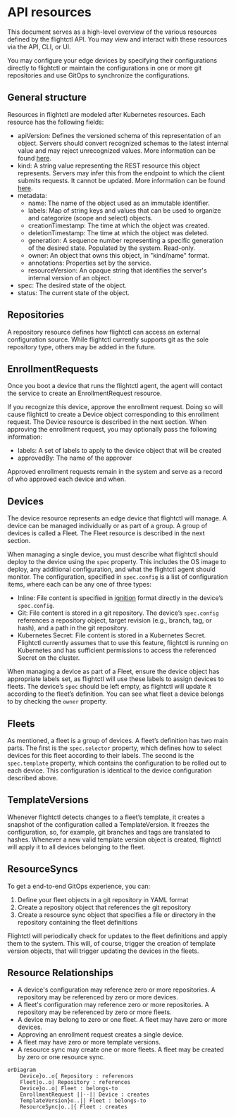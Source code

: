 # API resources

This document serves as a high-level overview of the various resources defined by the flightctl API.  You may view and interact with these resources via the API, CLI, or UI.

You may configure your edge devices by specifying their configurations directly to flightctl or maintain the configurations in one or more git repositories and use GitOps to synchronize the configurations.

## General structure

Resources in flightctl are modeled after Kubernetes resources.  Each resource has the following fields:

* apiVersion: Defines the versioned schema of this representation of an object. Servers should convert recognized schemas to the latest internal value and may reject unrecognized values.  More information can be found [here](https://git.k8s.io/community/contributors/devel/sig-architecture/api-conventions.md#resources).
* kind: A string value representing the REST resource this object represents. Servers may infer this from the endpoint to which the client submits requests.  It cannot be updated. More information can be found [here](https://git.k8s.io/community/contributors/devel/sig-architecture/api-conventions.md#types-kinds).
* metadata:
  * name: The name of the object used as an immutable identifier.
  * labels: Map of string keys and values that can be used to organize and categorize (scope and select) objects.
  * creationTimestamp: The time at which the object was created.
  * deletionTimestamp: The time at which the object was deleted.
  * generation: A sequence number representing a specific generation of the desired state. Populated by the system. Read-only.
  * owner: An object that owns this object, in "kind/name" format.
  * annotations: Properties set by the service.
  * resourceVersion: An opaque string that identifies the server's internal version of an object.
* spec: The desired state of the object.
* status: The current state of the object.

## Repositories

A repository resource defines how flightctl can access an external configuration source.  While flightctl currently supports git as the sole repository type, others may be added in the future.

## EnrollmentRequests

Once you boot a device that runs the flightctl agent, the agent will contact the service to create an EnrollmentRequest resource.

If you recognize this device, approve the enrollment request.  Doing so will cause flightctl to create a Device object corresponding to this enrollment request.  The Device resource is described in the next section.  When approving the enrollment request, you may optionally pass the following information:

* labels: A set of labels to apply to the device object that will be created
* approvedBy: The name of the approver

Approved enrollment requests remain in the system and serve as a record of who approved each device and when.

## Devices

The device resource represents an edge device that flightctl will manage.  A device can be managed individually or as part of a group.  A group of devices is called a Fleet.  The Fleet resource is described in the next section.

When managing a single device, you must describe what flightctl should deploy to the device using the `spec` property.  This includes the OS image to deploy, any additional configuration, and what the flightctl agent should monitor.  The configuration, specified in `spec.config` is a list of configuration items, where each can be any one of three types:

* Inline: File content is specified in [ignition](https://coreos.github.io/ignition/specs/) format directly in the device’s `spec.config`.
* Git: File content is stored in a git repository.  The device’s `spec.config` references a repository object, target revision (e.g., branch, tag, or hash), and a path in the git repository.
* Kubernetes Secret: File content is stored in a Kubernetes Secret.  Flightctl currently assumes that to use this feature, flightctl is running on Kubernetes and has sufficient permissions to access the referenced Secret on the cluster.

When managing a device as part of a Fleet, ensure the device object has appropriate labels set, as flightctl will use these labels to assign devices to fleets.  The device’s `spec` should be left empty, as flightctl will update it according to the fleet’s definition.  You can see what fleet a device belongs to by checking the `owner` property.

## Fleets

As mentioned, a fleet is a group of devices. A fleet’s definition has two main parts. The first is the `spec.selector` property, which defines how to select devices for this fleet according to their labels. The second is the `spec.template` property, which contains the configuration to be rolled out to each device.  This configuration is identical to the device configuration described above.

## TemplateVersions

Whenever flightctl detects changes to a fleet’s template, it creates a snapshot of the configuration called a TemplateVersion.  It freezes the configuration, so, for example, git branches and tags are translated to hashes.  Whenever a new valid template version object is created, flightctl will apply it to all devices belonging to the fleet.

## ResourceSyncs

To get a end-to-end GitOps experience, you can:

1. Define your fleet objects in a git repository in YAML format
2. Create a repository object that references the git repository
3. Create a resource sync object that specifies a file or directory in the repository containing the fleet definitions

Flightctl will periodically check for updates to the fleet definitions and apply them to the system.  This will, of course, trigger the creation of template version objects, that will trigger updating the devices in the fleets.

## Resource Relationships

* A device's configuration may reference zero or more repositories.  A repository may be referenced by zero or more devices.
* A fleet's configuration may reference zero or more repositories.  A repository may be referenced by zero or more fleets.
* A device may belong to zero or one fleet.  A fleet may have zero or more devices.
* Approving an enrollment request creates a single device.
* A fleet may have zero or more template versions.
* A resource sync may create one or more fleets.  A fleet may be created by zero or one resource sync.

```mermaid
erDiagram
    Device}o..o{ Repository : references
    Fleet|o..o| Repository : references
    Device}o..o| Fleet : belongs-to
    EnrollmentRequest ||--|| Device : creates
    TemplateVersion}o..|| Fleet : belongs-to
    ResourceSync|o..|{ Fleet : creates
```
